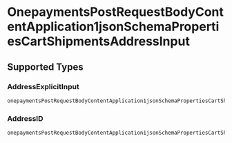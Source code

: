 # OnepaymentsPostRequestBodyContentApplication1jsonSchemaPropertiesCartShipmentsAddressInput


## Supported Types

### AddressExplicitInput

```go
onepaymentsPostRequestBodyContentApplication1jsonSchemaPropertiesCartShipmentsAddressInput := shared.CreateOnepaymentsPostRequestBodyContentApplication1jsonSchemaPropertiesCartShipmentsAddressInputExplicit(shared.AddressExplicitInput{/* values here */})
```

### AddressID

```go
onepaymentsPostRequestBodyContentApplication1jsonSchemaPropertiesCartShipmentsAddressInput := shared.CreateOnepaymentsPostRequestBodyContentApplication1jsonSchemaPropertiesCartShipmentsAddressInputID(shared.AddressID{/* values here */})
```

